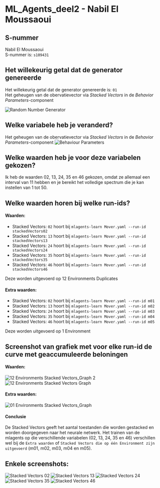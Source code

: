 # ML_Agents_deel2 - Nabil El Moussaoui

## S-nummer
Nabil El Moussaoui\
S-nummer is: `s109431`

## Het willekeurig getal dat de generator genereerde
Het willekeurig getal dat de generator genereerde is: `01`\
Het geheugen van de obervatievector via _Stacked Vectors_ in de _Behavior Parameters_-component

![Random Number Generator](Images/01.png)

## Welke variabele heb je veranderd?
Het geheugen van de obervatievector via _Stacked Vectors_ in de _Behavior Parameters_-component
![Behaviour Parameters](Images/BehaviourParameters.png)

## Welke waarden heb je voor deze variabelen gekozen?
Ik heb de waarden 02, 13, 24, 35 en 46 gekozen, omdat ze allemaal een interval van 11 hebben en je bereikt het volledige spectrum die je kan instellen van 1 tot 50.

## Welke waarden horen bij welke run-ids?
#### Waarden:
- Stacked Vectors: `02` hoort bij `mlagents-learn Mover.yaml --run-id stackedVectors02`
- Stacked Vectors: `13` hoort bij `mlagents-learn Mover.yaml --run-id stackedVectors13`
- Stacked Vectors: `24` hoort bij `mlagents-learn Mover.yaml --run-id stackedVectors24`
- Stacked Vectors: `35` hoort bij `mlagents-learn Mover.yaml --run-id stackedVectors35`
- Stacked Vectors: `46` hoort bij `mlagents-learn Mover.yaml --run-id stackedVectors46`

Deze worden uitgevoerd op 12 Environments Duplicates

#### Extra waarden:
- Stacked Vectors: `02` hoort bij `mlagents-learn Mover.yaml --run-id m01`
- Stacked Vectors: `13` hoort bij `mlagents-learn Mover.yaml --run-id m02`
- Stacked Vectors: `24` hoort bij `mlagents-learn Mover.yaml --run-id m03`
- Stacked Vectors: `35` hoort bij `mlagents-learn Mover.yaml --run-id m04`
- Stacked Vectors: `46` hoort bij `mlagents-learn Mover.yaml --run-id m05`

Deze worden uitgevoerd op 1 Environment

## Screenshot van grafiek met voor elke run-id de curve met geaccumuleerde beloningen
#### Waarden:
![12 Environments Stacked Vectors_Graph 2](Images/12_Environments_StackedVectors_Graph_2.png)
![12 Environments Stacked Vectors Graph](Images/12_Environments_StackedVectors_Graph.png)

#### Extra waarden:
![01 Environments Stacked Vectors_Graph](Images/01_Environments_StackedVectors_Graph.png)

#### Conclusie
De Stacked Vectors geeft het aantal toestanden die worden gestacked en worden doorgegeven naar het neurale netwerk. Het trainen van de mlagents op die verschillende variabelen (02, 13, 24, 35 en 46) verschillen wel bij de `Extra waarden` of `Stacked Vectors die op één Environment zijn uitgevoerd` (m01, m02, m03, m04 en m05).

## Enkele screenshots:
![Stacked Vectors 02](Images/stackedVector02.png)
![Stacked Vectors 13](Images/stackedVector13.png)
![Stacked Vectors 24](Images/stackedVector24.png)
![Stacked Vectors 35](Images/stackedVector35.png)
![Stacked Vectors 46](Images/stackedVector46.png)

